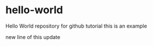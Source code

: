 # hello-world

Hello World repository for github tutorial
this is an example


new line of this update
